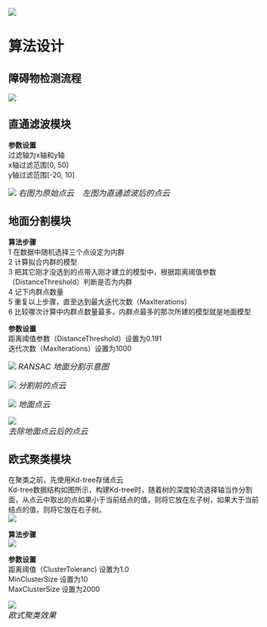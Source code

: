 ![][image1]
# 算法设计  
## 障碍物检测流程  

![][image2]    

## 直通滤波模块  
**参数设置**  
过滤轴为x轴和y轴  
x轴过滤范围[0, 50]  
y轴过滤范围[-20, 10]

![][image3]
*<font size=3>右图为原始点云 &ensp; 左图为直通滤波后的点云</font>*


## 地面分割模块    

**算法步骤**    
1 在数据中随机选择三个点设定为内群  
2 计算拟合内群的模型  
3 把其它刚才没选到的点带入刚才建立的模型中，根据距离阈值参数（DistanceThreshold）判断是否为内群  
4 记下内群点数量  
5 重复以上步骤，直至达到最大迭代次数（MaxIterations）  
6 比较哪次计算中内群点数量最多，内群点最多的那次所建的模型就是地面模型
  
**参数设置**  
距离阈值参数（DistanceThreshold）设置为0.191  
迭代次数（MaxIterations）设置为1000  

![][image4]
*<font size=3>RANSAC 地面分割示意图</font>*  
     
![][image5]
*<font size=3>分割前的点云</font>*  

![][image6]
*<font size=3>地面点云</font>*  

![][image7]  
*<font size=3>去除地面点云后的点云</font>*  

## 欧式聚类模块  
在聚类之前，先使用Kd-tree存储点云  
Kd-tree数据结构如图所示，构建Kd-tree时，随着树的深度轮流选择轴当作分割面，从点云中取出的点如果小于当前结点的值，则将它放在左子树，如果大于当前结点的值，则将它放在右子树。  
![][image8]

**算法步骤**  
![][image9]

**参数设置**  
距离阈值（ClusterToleranc) 设置为1.0  
MinClusterSize 设置为10  
MaxClusterSize 设置为2000    

![][image10]  
*<font size=3>欧式聚类效果</font>*  


[//]:#(reference)
[image1]:./exhibition/PointCloudDetection.gif
[image2]:./exhibition/flow_chat.png
[image3]:./exhibition/pass_through.png
[image4]:./exhibition/RANSAC.png
[image5]:./exhibition/ground_segmentation_before.png  
[image6]:./exhibition/ground_sgmentation.png  
[image7]:./exhibition/ground_segmentation_after.png  
[image8]:./exhibition/Kd-tree.png
[image9]:./exhibition/euclideancluster.png  
[image10]:./exhibition/clustering.png  
